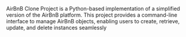  AirBnB Clone Project is a Python-based implementation of a
simplified version of the AirBnB platform.
This project provides a command-line interface to manage AirBnB objects,
enabling users to create, retrieve, update, and delete instances seamlessly
